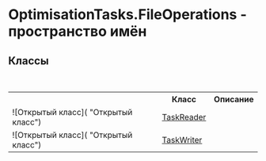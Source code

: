 # OptimisationTasks.FileOperations - пространство имён

## Классы
&nbsp;<table><tr><th></th><th>Класс</th><th>Описание</th></tr><tr><td>![Открытый класс]( "Открытый класс")</td><td><a href="T_OptimisationTasks_FileOperations_TaskReader">TaskReader</a></td><td /></tr><tr><td>![Открытый класс]( "Открытый класс")</td><td><a href="T_OptimisationTasks_FileOperations_TaskWriter">TaskWriter</a></td><td /></tr></table>&nbsp;
